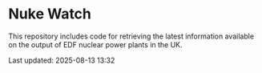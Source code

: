 # Nuke Watch

This repository includes code for retrieving the latest information available on the output of EDF nuclear power plants in the UK.

Last updated: 2025-08-13 13:32